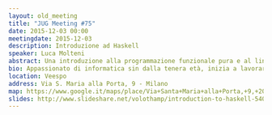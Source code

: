 ```yaml
---
layout: old_meeting
title: "JUG Meeting #75"
date: 2015-12-03 00:00
meetingdate: 2015-12-03
description: Introduzione ad Haskell
speaker: Luca Molteni
abstract: Una introduzione alla programmazione funzionale pura e al linguaggio di programmazione Haskell, declinata in tre punti&#58;<ul class=meeting><li>Concetti base</li><li>Currying</li><li>Funtori</li></ul>Gli argomenti sono in ordine crescente di difficoltà. Chi riuscirà a seguire fino all'ultimo?
bio: Appassionato di informatica sin dalla tenera età, inizia a lavorare come programmatore nel 2007 dopo una laurea in Informatica Musicale. Esplora diversi framework e linguaggi di programmazione, da Java ad Haskell passando per ASP.NET e Java EE, favorendo però il paradigma funzionale.
location: Veespo
address: Via S. Maria alla Porta, 9 - Milano
map: https://www.google.it/maps/place/Via+Santa+Maria+alla+Porta,+9,+20123+Milano/@45.4664129,9.1817829,17z/data=!4m2!3m1!1s0x4786c153a8292d05:0x4c6f0a73c08286b9
slides: http://www.slideshare.net/volothamp/introduction-to-haskell-54056240
---
```

